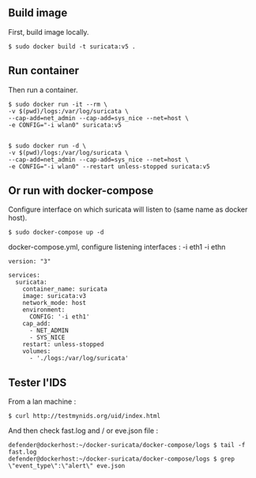 ## Build image

First, build image locally.

```
$ sudo docker build -t suricata:v5 .
```

## Run container

Then run a container.

```
$ sudo docker run -it --rm \
-v $(pwd)/logs:/var/log/suricata \
--cap-add=net_admin --cap-add=sys_nice --net=host \
-e CONFIG="-i wlan0" suricata:v5


$ sudo docker run -d \
-v $(pwd)/logs:/var/log/suricata \
--cap-add=net_admin --cap-add=sys_nice --net=host \
-e CONFIG="-i wlan0" --restart unless-stopped suricata:v5
```

## Or run with docker-compose

Configure interface on which suricata will listen to (same name as docker host).

```
$ sudo docker-compose up -d
```

docker-compose.yml, configure listening interfaces : -i eth1 -i ethn
```
version: "3"

services:
  suricata:
    container_name: suricata
    image: suricata:v3
    network_mode: host
    environment:
      CONFIG: '-i eth1'  
    cap_add:
      - NET_ADMIN
      - SYS_NICE
    restart: unless-stopped
    volumes:
      - './logs:/var/log/suricata'

```

## Tester l'IDS

From a lan machine :

```
$ curl http://testmynids.org/uid/index.html
```

And then check fast.log and / or eve.json file :

```
defender@dockerhost:~/docker-suricata/docker-compose/logs $ tail -f fast.log
defender@dockerhost:~/docker-suricata/docker-compose/logs $ grep \"event_type\":\"alert\" eve.json
```
